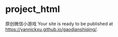 # project_html
原创微信小游戏
Your site is ready to be published at https://yannickxu.github.io/gaodianshiqing/.
